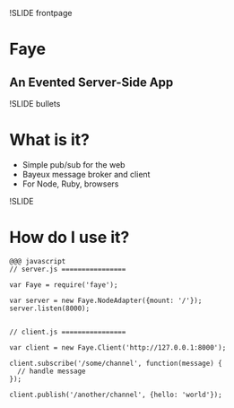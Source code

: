 !SLIDE frontpage
# Faye
## An Evented Server-Side App

!SLIDE bullets
# What is it?

* Simple pub/sub for the web
* Bayeux message broker and client
* For Node, Ruby, browsers

!SLIDE
# How do I use it?

    @@@ javascript
    // server.js ================
    
    var Faye = require('faye');
    
    var server = new Faye.NodeAdapter({mount: '/'});
    server.listen(8000);
    
    
    // client.js ================
    
    var client = new Faye.Client('http://127.0.0.1:8000');
    
    client.subscribe('/some/channel', function(message) {
      // handle message
    });
    
    client.publish('/another/channel', {hello: 'world'});
